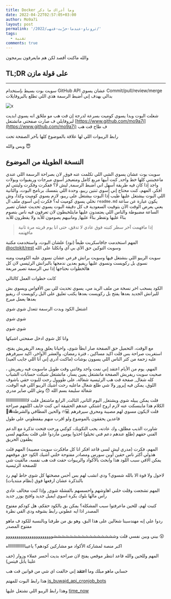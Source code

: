```yaml
---
title: Docker وما أدراك ما دكر
date: 2022-04-22T02:57:05+03:00
author: Mo9a7i
layout: post
permalink: '/2022/ثروناو-عندما-خرّبت-قتهب/'
tags:
  - تقنية
comments: true
---
```


والله ماكنت أقصد لكن هم مايعرفون يبرمجون

## TL;DR على قولة مازن

---
سويت بوت بسيط بإستخدام GitHub API عشان يسوي Commit/pull/review/merge بدالي بهدف إني أضبط الرسمة هذي اللي تطلع بالبروفايلات

![x](/assets/files/2009/08/Screenshot-2022-04-30-000843.png)

شغلت البوت وبدا يسوي كوميت بسرعة لدرجة إن قت هب مو ملحّق انه يسوي ابديت لبروفايلي ف صارت صفحتي ماتشتغل
[https://www.github.com/mo9a7i](https://www.github.com/mo9a7i)
ف طاح قت هب

رابط الريبوات اللي لها علاقة بالموضوع كلها بآخر الصفحة تحت

وبس والله 😇

## النسخة الطويلة من الموضوع


سويت بوت عشان يسوي الشي اللي تكلمت عنه فوق, لان بصراحة الرسمة اللي عندي ماعجبتني كلها خط واحد, كنت أبيها مربع كامل ومتعيجز أسوي ميرجات وريفيوات وبولات واجد
إذا كان فيه طريقة أسهل اني اضبط الرسمة, ليش لا؟
ففكرت وفكرت وليتني لم أفكر، المهم، كنت محتاج إني أٍسوي ثنتين ريبو، وحدة اللي بتمسك برنامج البوت، والثانية اللي البوت بيشتغل عليها
طيب إذا البوت بيشتغل على ريبو، لازم يسوي كوميت وكذا، وش نخلي يسوي كوميت له؟
فكرت إني أسوي ملف ال `readme.md` يكون عبارة عن ساعة
يعني يعرض الوقت الآن بتوقيت السعودية ف كل دقيقة البوت يسوي تحديث عشان تصير الساعة مضبوطة والناس اللي يعتمدون عليها مايتلخبطون لان تعرفون فيه ناس بتصوم بناءً عليها وتفطر بناءً عليها, ومانبيهم يصومون للأبد ولا يفطرون للأبد

> إذا مافهمت آخر سطر كتبته فوق عادي لا تدقق، حتى انا يوم قريته مرة ثانية مافهتمه

المهم
استخدمت جافاسكربت طبعاً (نود) علشان البوت، واستخدمت مكتبة [@octokit/rest](https://www.npmjs.com/package/@octokit/rest) وسويت التوكين حق الآي بي آي واتكلنا على الله

سويت الريبو اللي بنشتغل فيها
وسويت برانش فرعي عشان نسوي عليه الكوميت ومنه نسوي بل ركويست ونسوي عليها ريفيو بعدين ندمجها بالبرانش الرئيسي
لان كل هالخطوات نحتاجها إذا نبي الرسمة تصير مربعة

كانت خطوات العمل كالتالي

الكود يسحب اخر نسخة من ملف الريد مي، يسوي تحديث للي بين الأقواس ويسوي بش للبرانش الجديد بعدها يفتح بل ركويست بعدها يكتب تعليق على البل ركويست ك ريفيو بعدها يعمل ميرج

اشتغل الكود وبدت الرسمة تتعدل شوي شوي

شوي شوي

شوي شوي

وانا كل شوي ادخل صفحتي اشيكها

مع الوقت، التحميل حق الصفحة صار ابطأ شوي، واحيانا يعلق وبعد الريفريش  يفتح، استغربت صراحة بس قلت اكيد مساكين ، فترة رمضان، والعشر الآواخر، اكيد سيرفرهم عليه زحمة من كثر الناس اللي يسوون بوشات (ماكنت أدري إني أنا اللي جايب العيد)

المهم، يوم من الأيام اعتقد إني نمت واجد وفاتني وقت طويل ماسويت فيه ريفريش ، صحيت سويت ريفريش الصفحة ماتشتغل
يمين يسار، ماتشتغل
شيكت حسابات الشباب كله شغال, صفحة قت هب الرئيسية شغالة، 
على طووول رحت للبوت حقي باشوف اللوق، يمكن فيه إيرور ولا شي
طلع شغال ماعليه
رحت أشيك الريبو اللي فيه الوقت، شغالة سليمة
بسم الله 😯 وش اللي صاير مدري

قلت يمكن يبيله شوي ويشتغل, اليوم الثاني, الثالث, الرابع ماشتغل
قلت لاااااااااااااااااا الكلام هذا ماينسكت عنه لازم اروح اشتكي عندهم
الحقيقة اني كنت خايف اكلمهم صراحة قلت لايكون مسوي لهم مصيبة ومحرق سيرفرهم 💻🔥 والحين المطافي والشرطة🚔🧯 قاعدين يحققون بالموضوع ولو اقرب منهم بيقفطوني على طول

شاورت الذيب مطلق، وك عادته، يحب التكويك، كوكني ورحت فتحت تذكرة مع الدعم الفني حقهم (طلع عندهم دعم فني تخيلو)
اخذوا يومين ماردوا علي
قلت يمكنهم لسى يطفون الحريق

المهم، فكرت (مدري ليش لسى قاعد افكر انا كل مافكرت سويت مصيبة) المهم قلت هذولي أكثر ناس حقين أوبن سورس ومصادر مفتوحة
خلني أشيك الكود حق موقعهم يمكن الاقي سبب اللود هذا
وابحث بالأكواد والريبوات حقت قت هب نفسه، مالقيت شي للصفحة الرئيسية

لاحول ولا قوة الا بالله شسوي؟ ودي انشب لهم بس أحس مصختها كل شوي حاط لهم رد بالتذكرة عشان ارفعها فوق (نظام منتديات)

المهم تشجعت وقلت خلني اهاوشهم واحسسهم بالفشلة شوي, وإذا كنت مخالف عادي راس مالها بلوك بكرة اسوي ايميل جديد وافتح يوزر جديد

كتبت لهم، للحين ماعرفتوا سبب المشكلة؟ يمكن بق بالكود حقكم، هل كودكم مفتوح المصدر اذا ايه عطوني رابط بشوفه ودي القي نظرة

ردوا علي إنه مهندسينا شغالين على هذا البق، وهو بق من طرفنا
وبالنسبة للكود ف ماهو مفتوح المصدر

بيني وبين نفسي قلت
وششششششششششششششششوووووووووووووووووووووو 😲

اكبر منصة لمشاركة الأكواد مو مشاركين كودهم؟ ياعيبااااااااااااااه

المهم
وللحين والله قاعد انتظر موقعي يفتح لان صراحة بديت أخسر عملاء وزوار (خف علينا يابل قيتس)


حسابي ماهو مبلك وما **اعتقد** إني خالفت اي شي من قوانين قت هب

هذا رابط البوت للمهتم
[js_buwajd_api_cronjob_bots](https://github.com/mo9a7i/js_buwajd_api_cronjob_bots)

وهذا رابط الريبو اللي نشتغل عليها
[time_now](https://github.com/6degrees/time_now)